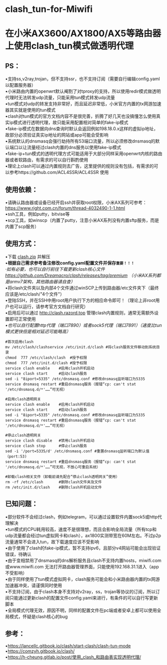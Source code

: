 # clash_tun-for-Miwifi
在小米AX3600/AX1800/AX5等路由器上使用clash_tun模式做透明代理
=====
PS：
--
•支持ss,v2ray,trojan，但不支持ssr，也不支持订阅（需要自行编辑config.yaml以配置服务器）<br>
•小米路由内置的openwrt默认阉割了对tproxy的支持，所以使用redir模式做透明代理时无法转发udp流量，只能采用tun模式转发udp流量<br>
•tun模式对udp的转发支持非常好，而且延迟非常低，小米官方内置的tx网游加速器其实就是使用的tun模式<br>
•clash对tun模式的官方文档内容不是很完善，折腾了好几天也没搞懂怎么使用真实ip模式进行透明代理，故只能采用配置相对简单的fake-ip模式<br>
•fake-ip模式在数据向dns查询时默认会返回例如198.18.0.x这样的虚拟ip地址，故部分必须验证真实ip地址的网站或app可能会受影响<br>
•系统默认的dnsmasq会强行劫持所有53端口流量，所以必须修改dnsmasq的默认端口以让流量经过clash内置的dns服务以使用fake-ip模式<br>
•fake-ip+tun模式的透明代理方式可能适用于大部分同样采用openwrt内核的路由器或者软路由，有需求的可以自行斟酌使用<br>
•理论上clash可以通过内置规则去广告，这里提供的规则没有包括，有需求的可以参考https://github.com/ACL4SSR/ACL4SSR 使用

使用依赖：
--
•请确认路由器或设备已经开启ssh并获取root权限，小米AX系列可参考：https://www.right.com.cn/forum/thread-4032490-1-1.html<br>
•ssh工具，例如putty，bitvise等<br>
•scp工具，如winscp（内置了putty，注意小米AX系列没有内置sftp服务，而是内置了scp服务）<br>

使用方式：
--
•下载 [clash.zip](https://github.com/juewuy/clash_tun-for-Miwifi/raw/master/clash.zip) 并解压<br>
•**根据自己需求参考备注修改config.yaml配置文件并保存`重要！！！`**<br>
*·如有必要，也可以自行前往下载更新clash核心文件 https://github.com/Dreamacro/clash/releases/tag/premium （小米AX系列都是armv7架构，其他路由器请自查）<br>*
•将clash文件夹以及内部4个文件通过winSCP上传到路由器/etc文件夹下（最终应该是/etc/clash/"4个文件"）<br>
•登陆SSH，并在SSH中用root用户执行下方的相应命令即可！（理论上非root用户也可以运行，请参考官方文档自行研究）<br>
•启用后可以通过 http://clash.razord.top 管理clash内置规则，通常无需额外设置即可正常使用<br>
*•也可以自行配置http代理（端口7890）或者sock5代理（端口7891）（速度比tun模式更快但是相对延迟可能略高）<br>*
```Shell
#首次启用clash
mv /etc/clash/clashservice /etc/init.d/clash #将clash服务文件移动到系统目录
chmod  777 /etc/clash/clash  #授予权限
chmod  777 /etc/init.d/clash #授予权限
service clash enable    #启用clash开机启动
service clash start     #启动clash服务
sed -i "8iport=5335" /etc/dnsmasq.conf #修改dnsmasq监听端口为5335
service dnsmasq restart #重启dnsmasq服务（报错“cp: can't stat '/etc/dnsmasq.d/*'……”可无视）
```
```Shell
#启用clash透明网关
service clash enable    #启用clash开机启动
service clash start     #启动clash服务
sed -i "8iport=5335" /etc/dnsmasq.conf #修改dnsmasq监听端口为5335
service dnsmasq restart #重启dnsmasq服务（报错“cp: can't stat '/etc/dnsmasq.d/*'……”可无视）
```
```Shell 
#停止clash透明网关
service clash disable   #禁用clash开机启动
service clash stop      #停止clash服务
sed -i '/port=5335/d' /etc/dnsmasq.conf #重置dnsmasq监听端口为默认值（port:53)
service dnsmasq restart #重启dnsmasq服务（报错“cp: can't stat '/etc/dnsmasq.d/*'……”可无视，不放心可重启系统）
```
```Shell  
#卸载clash相关文件（卸载前请先配合“停止clash透明网关”使用）
rm -rf /etc/clash       #删除clash文件夹及文件
rm /etc/init.d/clash    #删除clash开机启动文件
```

已知问题：
--
•部分软件不会经过clash，例如telegram，可以通过设置软件内置sock5或http代理解决<br>
•tun模式的CPU耗用较高，速度不是很理想，而且会影响全局流量（所有tcp和udp流量都会经过tun虚拟网卡和clash），ax1800实测带宽在60M左右。不过p2p流量通常不会进入tun，故下载速度应该不受影响<br>
•由于使用了clash的fake-ip模式，暂不支持ipv6，且部分v4网站可能会出现验证错误，待确认<br>
•由于变相禁用了dnsmasq的dns解析服务且clash不支持内置hosts，miwifi.com或www.miwifi.com 无法打开路由器管理界面，只能使用192.168.31.1进入（app不受影响）<br>
•由于同样使用了tun模式虚拟网卡，clash服务可能会和小米路由器内置的tx网游加速器冲突，请谨慎同时使用<br>
•不支持订阅，由于clash本身不支持对v2ray，ss，trojan等协议的订阅，所以订阅只能通过更新clash的配置文件config.yaml来进行，有条件的可以自行写更新脚本<br>
•全局模式代理无效，原因不明，同样的配置文件在pc端或者安卓上都可以使用全局模式，怀疑是clash核心的bug

参考：
--
•https://lancellc.gitbook.io/clash/start-clash/clash-tun-mode<br>
•https://comzyh.gitbook.io/clash/<br>
•https://h-cheung.gitlab.io/post/使用_clash_和路由表实现透明代理/<br>

